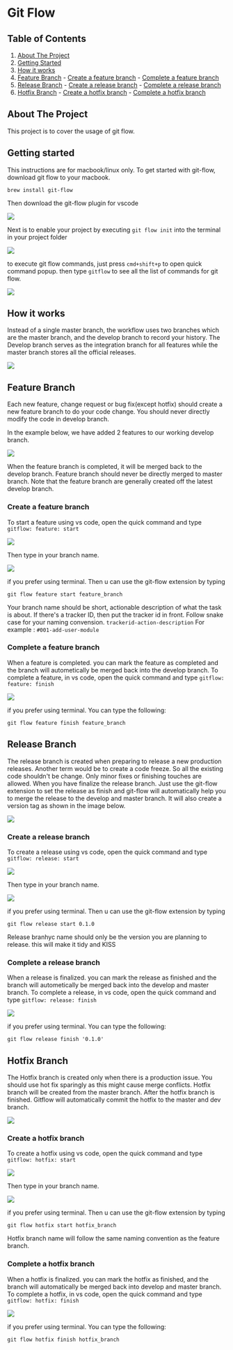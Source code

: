 # Git Flow

<!-- TABLE OF CONTENTS -->
## Table of Contents
1. [About The Project](#about-the-project)
2. [Getting Started](#getting-started)
3. [How it works](#how-it-works)
  1. [Feature Branch](#feature-branch)
    - [Create a feature branch](#create-a-feature-branch)
    - [Complete a feature branch](#complete-a-feature-branch)
  2. [Release Branch](#release-branch)
    - [Create a release branch](#create-a-release-branch)
    - [Complete a release branch](#complete-a-release-branch)
  3. [Hotfix Branch](#hotfix-branch)
    - [Create a hotfix branch](#create-a-hotfix-branch)
    - [Complete a hotfix branch](#complete-a-hotfix-branch)

## About The Project
This project is to cover the usage of git flow.

## Getting started
This instructions are for macbook/linux only. To get started with git-flow, download git flow to your macbook.

`brew install git-flow`

Then download the git-flow plugin for vscode

![](image/gitflow-plugin.png)

Next is to enable your project by executing `git flow init` into the terminal in your project
folder

![](image/git-flow-init.png)

to execute git flow commands, just press `cmd+shift+p` to open quick command popup. then type
`gitflow` to see all the list of commands for git flow.

![](image/git-flow-command.png)

## How it works
Instead of a single master branch, the workflow uses two branches which are the master branch,
and the develop branch to record your history. The Develop branch serves as the integration
branch for all features while the master branch stores all the official releases.

![](image/master-develop.svg)

## Feature Branch
Each new feature, change request or bug fix(except hotfix) should create a new feature branch
to do your code change. You should never directly modify the code in develop branch.

In the example below, we have added 2 features to our working develop branch.

![](image/git-flow-feature.svg)

When the feature branch is completed, it will be merged back to the develop branch.
Feature branch should never be directly merged to master branch. Note that the feature
branch are generally created off the latest develop branch.

### Create a feature branch
To start a feature using vs code, open the quick command and type `gitflow: feature: start`

![](image/feature-start.png)

Then type in your branch name.

![](image/feature-start-title.png)

if you prefer using terminal. Then u can use the git-flow extension by typing

`git flow feature start feature_branch`

Your branch name should be short, actionable description of
what the task is about. If there's a tracker ID, then put the tracker id in front.
Follow snake case for your naming convension. `trackerid-action-description`
For example : `#001-add-user-module`

### Complete a feature branch
When a feature is completed. you can mark the feature as completed and the branch will
autometically be merged back into the develop branch. To complete a feature, in vs code,
open the quick command and type `gitflow: feature: finish`

![](image/feature-finish.png)

if you prefer using terminal. You can type the following:

`git flow feature finish feature_branch`

## Release Branch
The release branch is created when preparing to release a new production releases.
Another term would be to create a code freeze. So all the existing code shouldn't be change.
Only minor fixes or finishing touches are allowed. When you have finalize the release branch.
Just use the git-flow extension to set the release as finish and git-flow will automatically
help you to merge the release to the develop and master branch. It will also create a version
tag as shown in the image below.

![](image/git-flow-release.svg)

### Create a release branch
To create a release using vs code, open the quick command and type `gitflow: release: start`

![](image/release-start.png)

Then type in your branch name.

![](image/release-start-title.png)

if you prefer using terminal. Then u can use the git-flow extension by typing

`git flow release start 0.1.0`

Release branhyc name should only be the version you are planning to release. this will make it
tidy and KISS

### Complete a release branch
When a release is finalized. you can mark the release as finished and the branch will
autometically be merged back into the develop and master branch. To complete a release, in vs code,
open the quick command and type `gitflow: release: finish`

![](image/release-finish.png)

if you prefer using terminal. You can type the following:

`git flow release finish '0.1.0'`


## Hotfix Branch
The Hotfix branch is created only when there is a production issue. You should use hot fix
sparingly as this might cause merge conflicts. Hotfix branch will be created from the master
branch. After the hotfix branch is finished. Gitflow will automatically commit the hotfix to
the master and dev branch.

![](image/git-flow-hotfix.svg)

### Create a hotfix branch
To create a hotfix using vs code, open the quick command and type `gitflow: hotfix: start`

![](image/hotfix-start.png)

Then type in your branch name.

![](image/hotfix-start-title.png)

if you prefer using terminal. Then u can use the git-flow extension by typing

`git flow hotfix start hotfix_branch`

Hotfix branch name will follow the same naming convention as the feature branch.

### Complete a hotfix branch
When a hotfix is finalized. you can mark the hotfix as finished, and the branch will
automatically be merged back into develop and master branch. To complete a hotfix, in vs code,
open the quick command and type `gitflow: hotfix: finish`

![](image/hotfix-finish.png)

if you prefer using terminal. You can type the following:

`git flow hotfix finish hotfix_branch`
